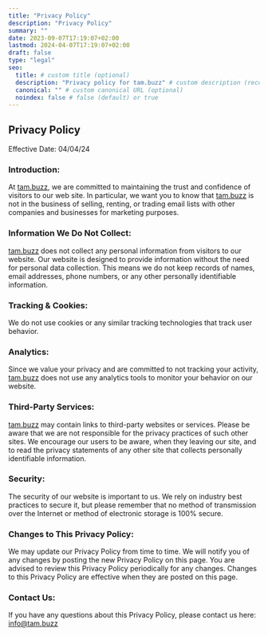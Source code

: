 ```yaml
---
title: "Privacy Policy"
description: "Privacy Policy"
summary: ""
date: 2023-09-07T17:19:07+02:00
lastmod: 2024-04-07T17:19:07+02:00
draft: false
type: "legal"
seo:
  title: # custom title (optional)
  description: "Privacy policy for tam.buzz" # custom description (recommended)
  canonical: "" # custom canonical URL (optional)
  noindex: false # false (default) or true
---
```


## Privacy Policy

Effective Date: 04/04/24

### Introduction:

At [tam.buzz](www.tam.buzz), we are committed to maintaining the trust and confidence of visitors to our web site. In particular, we want you to know that [tam.buzz](www.tam.buzz) is not in the business of selling, renting, or trading email lists with other companies and businesses for marketing purposes.

### Information We Do Not Collect:

[tam.buzz](www.tam.buzz) does not collect any personal information from visitors to our website. Our website is designed to provide information without the need for personal data collection. This means we do not keep records of names, email addresses, phone numbers, or any other personally identifiable information.

### Tracking & Cookies:

We do not use cookies or any similar tracking technologies that track user behavior.

### Analytics:

Since we value your privacy and are committed to not tracking your activity, [tam.buzz](www.tam.buzz) does not use any analytics tools to monitor your behavior on our website.

### Third-Party Services:

[tam.buzz](www.tam.buzz) may contain links to third-party websites or services. Please be aware that we are not responsible for the privacy practices of such other sites. We encourage our users to be aware, when they leaving our site, and to read the privacy statements of any other site that collects personally identifiable information.

### Security:

The security of our website is important to us. We rely on industry best practices to secure it, but please remember that no method of transmission over the Internet or method of electronic storage is 100% secure.

### Changes to This Privacy Policy:

We may update our Privacy Policy from time to time. We will notify you of any changes by posting the new Privacy Policy on this page. You are advised to review this Privacy Policy periodically for any changes. Changes to this Privacy Policy are effective when they are posted on this page.

### Contact Us:

If you have any questions about this Privacy Policy, please contact us here: [info@tam.buzz](mailto:info@tam.buzz)
